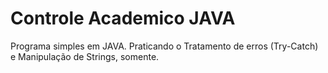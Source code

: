 # Controle Academico JAVA
Programa simples em JAVA. Praticando o Tratamento de erros (Try-Catch) e Manipulação de Strings, somente.
